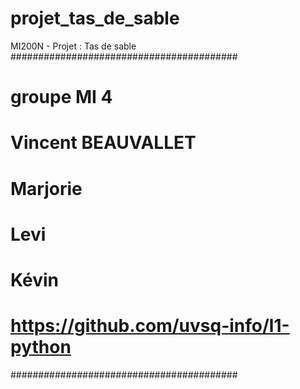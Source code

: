 # projet_tas_de_sable
MI200N - Projet : Tas de sable
#########################################
# groupe MI 4
# Vincent BEAUVALLET
# Marjorie
# Levi
# Kévin
# https://github.com/uvsq-info/l1-python
#########################################